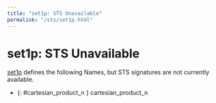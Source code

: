 ```yaml
---
title: "set1p: STS Unavailable"
permalink: "/sts/set1p.html"
---
```


# set1p: STS Unavailable


[set1p](/cd/set1p)
defines the following Names, but STS signatures are not currently available.


 *  {: #cartesian_product_n } cartesian_product_n